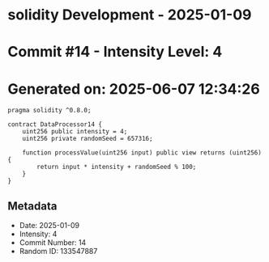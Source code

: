 ﻿# solidity Development - 2025-01-09
# Commit #14 - Intensity Level: 4
# Generated on: 2025-06-07 12:34:26
```solidity
pragma solidity ^0.8.0;

contract DataProcessor14 {
    uint256 public intensity = 4;
    uint256 private randomSeed = 657316;

    function processValue(uint256 input) public view returns (uint256) {
        return input * intensity + randomSeed % 100;
    }
}
```
## Metadata
- Date: 2025-01-09
- Intensity: 4
- Commit Number: 14
- Random ID: 133547887
